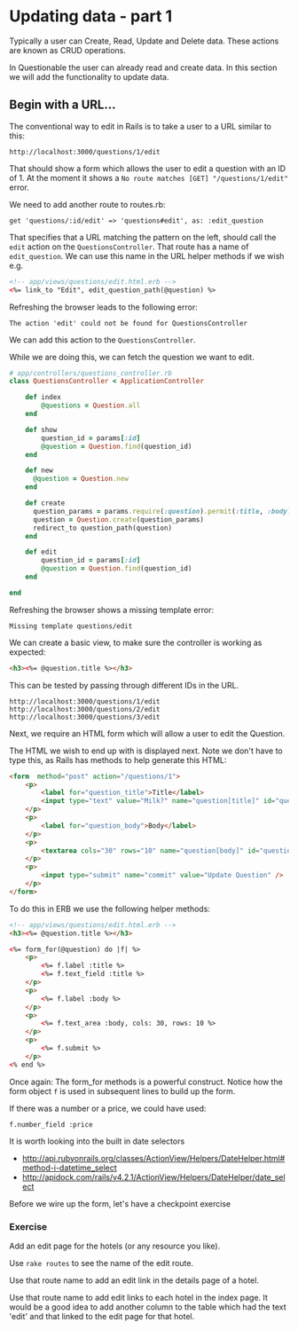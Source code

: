 # Updating data - part 1

Typically a user can Create, Read, Update and Delete data. These actions are known as CRUD operations. 

In Questionable the user can already read and create data. In this section we will add the functionality to update data.

## Begin with a URL...

The conventional way to edit in Rails is to take a user to a URL similar to this: 

```
http://localhost:3000/questions/1/edit
```

That should show a form which allows the user to edit a question with an ID of 1. At the moment it shows a `No route matches [GET] "/questions/1/edit"` error.

We need to add another route to routes.rb:
```
get 'questions/:id/edit' => 'questions#edit', as: :edit_question
```

That specifies that a URL matching the pattern on the left, should call the `edit` action on the `QuestionsController`. That route has a name of `edit_question`. We can use this name in the URL helper methods if we wish e.g.

```html
<!-- app/views/questions/edit.html.erb -->
<%= link_to "Edit", edit_question_path(@question) %>
```

Refreshing the browser leads to the following error:
```
The action 'edit' could not be found for QuestionsController
```

We can add this action to the `QuestionsController`.

While we are doing this, we can fetch the question we want to edit.

```ruby
# app/controllers/questions_controller.rb
class QuestionsController < ApplicationController

	def index
		@questions = Question.all
	end

	def show
		question_id = params[:id]
		@question = Question.find(question_id)
	end

	def new
	  @question = Question.new
	end

	def create
	  question_params = params.require(:question).permit(:title, :body)
	  question = Question.create(question_params)
	  redirect_to question_path(question)
	end

	def edit
		question_id = params[:id]
		@question = Question.find(question_id)
	end

end
```


Refreshing the browser shows a missing template error:
```
Missing template questions/edit
```

We can create a basic view, to make sure the controller is working as expected:

```html
<h3><%= @question.title %></h3>

```
This can be tested by passing through different IDs in the URL.

```
http://localhost:3000/questions/1/edit
http://localhost:3000/questions/2/edit
http://localhost:3000/questions/3/edit
```

Next, we require an HTML form which will allow a user to edit the Question.

The HTML we wish to end up with is displayed next. Note we don't have to type this, as Rails has methods to help generate this HTML:

```html
<form  method="post" action="/questions/1">
	<p>
		<label for="question_title">Title</label>
		<input type="text" value="Milk?" name="question[title]" id="question_title" />
	</p>
	<p>
		<label for="question_body">Body</label>
	</p>
	<p>	
		<textarea cols="30" rows="10" name="question[body]" id="question_body">Is milk good for me?</textarea>
	</p>
	<p>
		<input type="submit" name="commit" value="Update Question" />
	</p>
</form>

```


To do this in ERB we use the following helper methods:

```html
<!-- app/views/questions/edit.html.erb -->
<h3><%= @question.title %></h3>

<%= form_for(@question) do |f| %>
	<p>
		<%= f.label :title %>
		<%= f.text_field :title %>
	</p>
	<p>
		<%= f.label :body %>
	</p>
	<p>	
		<%= f.text_area :body, cols: 30, rows: 10 %>
	</p>
	<p>
		<%= f.submit %>
	</p>
<% end %>

``` 
Once again: The form_for methods is a powerful construct. Notice how the form object `f` is used in subsequent lines to build up the form.

If there was a number or a price, we could have used:

```
f.number_field :price
```

It is worth looking into the built in date selectors 
* http://api.rubyonrails.org/classes/ActionView/Helpers/DateHelper.html#method-i-datetime_select
* http://apidock.com/rails/v4.2.1/ActionView/Helpers/DateHelper/date_select

Before we wire up the form, let's have a checkpoint exercise

### Exercise 

Add an edit page for the hotels (or any resource you like).

Use `rake routes` to see the name of the edit route.

Use that route name to add an edit link in the details page of a hotel.

Use that route name to add edit links to each hotel in the index page. It would be a good idea to add another column to the table which had the text 'edit' and that linked to the edit page for that hotel.


